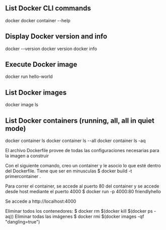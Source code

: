 ## List Docker CLI commands
docker
docker container --help

## Display Docker version and info
docker --version
docker version
docker info

## Execute Docker image
docker run hello-world

## List Docker images
docker image ls

## List Docker containers (running, all, all in quiet mode)
docker container ls
docker container ls --all
docker container ls -aq



El archivo Dockerfile provee de todas las configuraciones necesarias para la imagen a construir


Con el siguiente comando, creo un container y le asocio lo que esté dentro del Dockerfile.
Tiene que ser en minusculas
$ docker build -t primercontainer .

Para correr el container, se accede al puerto 80 del container y se accede desde host mediante el puerto 4000
$ docker run -p 4000:80 friendlyhello

Se accede a http://localhost:4000





Eliminar todos los contenedores:
$ docker rm $(docker kill $(docker ps -aq))
Eliminar todas las imágenes
$ docker rmi $(docker images -qf "dangling=true")

